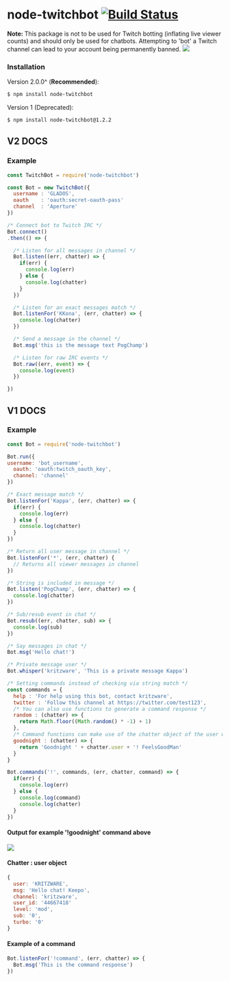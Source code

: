 # node-twitchbot [![Build Status](https://travis-ci.org/kritzware/node-twitchbot.svg?branch=master)](https://travis-ci.org/kritzware/node-twitchbot)

<b>Note: </b> This package is not to be used for Twitch botting (inflating live viewer counts) and should only be used for chatbots. Attempting to 'bot' a Twitch channel can lead to your account being permanently banned. ![](https://static-cdn.jtvnw.net/emoticons/v1/91/1.0)

### Installation
Version 2.0.0^ (<b>Recommended</b>): 
```bash
$ npm install node-twitchbot
```
Version 1 (Deprecated):
```bash
$ npm install node-twitchbot@1.2.2
```

## V2 DOCS
### Example
```javascript
const TwitchBot = require('node-twitchbot')

const Bot = new TwitchBot({
  username : 'GLADOS',
  oauth    : 'oauth:secret-oauth-pass'
  channel  : 'Aperture'
})

/* Connect bot to Twitch IRC */
Bot.connect()
.then(() => {

  /* Listen for all messages in channel */
  Bot.listen((err, chatter) => {
    if(err) {
      console.log(err)
    } else {
      console.log(chatter)
    }
  })

  /* Listen for an exact messages match */
  Bot.listenFor('KKona', (err, chatter) => {
    console.log(chatter)
  })

  /* Send a message in the channel */
  Bot.msg('this is the message text PogChamp')

  /* Listen for raw IRC events */
  Bot.raw((err, event) => {
    console.log(event)
  })

})
```

## V1 DOCS
### Example
```javascript
const Bot = require('node-twitchbot')

Bot.run({
username: 'bot_username',
  oauth: 'oauth:twitch_oauth_key',
  channel: 'channel'
})

/* Exact message match */
Bot.listenFor('Kappa', (err, chatter) => {
  if(err) {
    console.log(err)
  } else {
    console.log(chatter)
  }
})

/* Return all user message in channel */
Bot.listenFor('*', (err, chatter) {
  // Returns all viewer messages in channel
})

/* String is included in message */
Bot.listen('PogChamp', (err, chatter) => {
  console.log(chatter)
})

/* Sub/resub event in chat */
Bot.resub((err, chatter, sub) => {
  console.log(sub)
})

/* Say messages in chat */
Bot.msg('Hello chat!')

/* Private message user */
Bot.whisper('kritzware', 'This is a private message Kappa')

/* Setting commands instead of checking via string match */
const commands = {
  help : 'For help using this bot, contact kritzware',
  twitter : 'Follow this channel at https://twitter.com/test123',
  /* You can also use functions to generate a command response */
  random : (chatter) => {
    return Math.floor((Math.random() * -1) + 1)
  },
  /* Command functions can make use of the chatter object of the user who executed the command */
  goodnight : (chatter) => {
    return 'Goodnight ' + chatter.user + '! FeelsGoodMan'
  }
}

Bot.commands('!', commands, (err, chatter, command) => {
  if(err) {
    console.log(err)
  } else {
    console.log(command)
    console.log(chatter)
  }
})
```

#### Output for example '!goodnight' command above
![](http://i.imgur.com/buPqiaK.gif)

#### Chatter : user object
```javascript
{
  user: 'KRITZWARE',
  msg: 'Hello chat! Keepo',
  channel: 'kritzware',
  user_id: '44667418'
  level: 'mod',
  sub: '0',
  turbo: '0'
}
```
#### Example of a command
```javascript
Bot.listenFor('!command', (err, chatter) => {
  Bot.msg('This is the command response')
})
```
